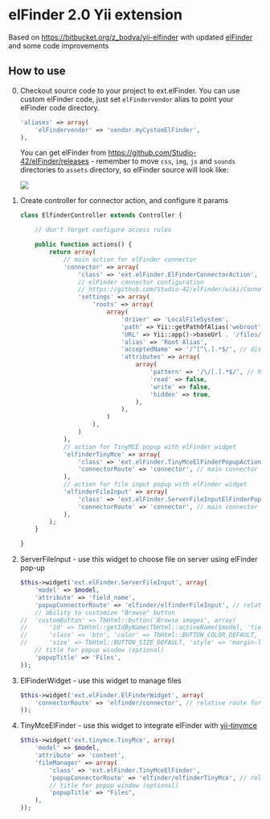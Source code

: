 elFinder 2.0 Yii extension
==========================

Based on https://bitbucket.org/z_bodya/yii-elfinder with updated [elFinder](https://github.com/Studio-42/elFinder) and some code improvements

How to use
--------------------------

0. Checkout source code to your project to ext.elFinder.
	You can use custom elFinder code, just set `elFindervendor` alias to point your elFinder code directory.

	```php
	'aliases' => array(
		'elFindervendor' => 'vendor.myCystomElFinder',
	),
	```

	You can get elFinder from https://github.com/Studio-42/elFinder/releases - remember to move `css`, `img`, `js`
	and `sounds` directories to `assets` directory, so elFinder source will look like:

	![](http://f.rob006.net/p/2016/5acc96076751b96d9d94cc3f65de.png)

1. Create controller for connector action, and configure it params

	```php
	class ElfinderController extends Controller {

		// don't forget configure access rules

		public function actions() {
			return array(
				// main action for elFinder connector
				'connector' => array(
					'class' => 'ext.elFinder.ElFinderConnectorAction',
					// elFinder connector configuration
					// https://github.com/Studio-42/elFinder/wiki/Connector-configuration-options
					'settings' => array(
						'roots' => array(
							array(
								'driver' => 'LocalFileSystem',
								'path' => Yii::getPathOfAlias('webroot') . '/files/',
								'URL' => Yii::app()->baseUrl . '/files/',
								'alias' => 'Root Alias',
								'acceptedName' => '/^[^\.].*$/', // disable creating dotfiles
								'attributes' => array(
									array(
										'pattern' => '/\/[.].*$/', // hide dotfiles
										'read' => false,
										'write' => false,
										'hidden' => true,
									),
								),
							)
						),
					)
				),
				// action for TinyMCE popup with elFinder widget
				'elfinderTinyMce' => array(
					'class' => 'ext.elFinder.TinyMceElFinderPopupAction',
					'connectorRoute' => 'connector', // main connector action id
				),
				// action for file input popup with elFinder widget
				'elfinderFileInput' => array(
					'class' => 'ext.elFinder.ServerFileInputElFinderPopupAction',
					'connectorRoute' => 'connector', // main connector action id
				),
			);
		}

	}
	```

2. ServerFileInput - use this widget to choose file on server using elFinder pop-up

	```php
	$this->widget('ext.elFinder.ServerFileInput', array(
		'model' => $model,
		'attribute' => 'field_name',
		'popupConnectorRoute' => 'elfinder/elfinderFileInput', // relative route for file input action
		// ability to customize "Browse" button
	//	'customButton' => TbHtml::button('Browse images', array(
	//		'id' => TbHtml::getIdByName(TbHtml::activeName($model, 'field_name')) . 'browse',
	//		'class' => 'btn', 'color' => TbHtml::BUTTON_COLOR_DEFAULT,
	//		'size' => TbHtml::BUTTON_SIZE_DEFAULT, 'style' => 'margin-left:10px;')),
		// title for popup window (optional)
		'popupTitle' => 'Files',
	));
	```

3. ElFinderWidget - use this widget to manage files

	```php
	$this->widget('ext.elFinder.ElFinderWidget', array(
		'connectorRoute' => 'elfinder/connector', // relative route for elFinder connector action
	));
	```

4. TinyMceElFinder - use this widget to integrate elFinder with [yii-tinymce](https://bitbucket.org/z_bodya/yii-tinymce)

	```php
	$this->widget('ext.tinymce.TinyMce', array(
		'model' => $model,
		'attribute' => 'content',
		'fileManager' => array(
			'class' => 'ext.elFinder.TinyMceElFinder',
			'popupConnectorRoute' => 'elfinder/elfinderTinyMce', // relative route for TinyMCE popup action
			// title for popup window (optional)
			'popupTitle' => "Files",
		),
	));
	```
